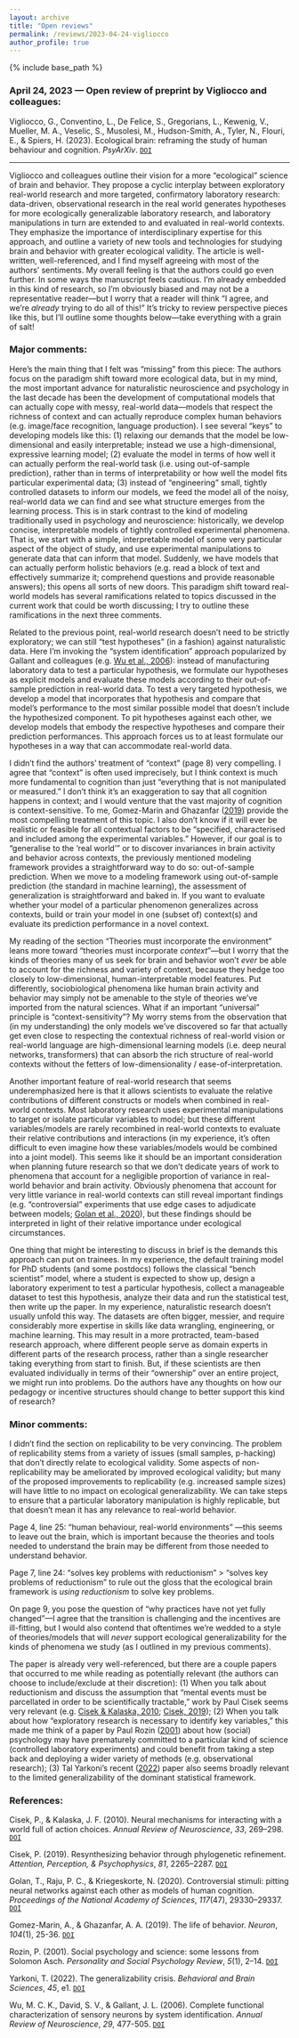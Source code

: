 ```yaml
---
layout: archive
title: "Open reviews"
permalink: /reviews/2023-04-24-vigliocco
author_profile: true
---
```


{% include base_path %}


### April 24, 2023 &mdash; Open review of preprint by Vigliocco and colleagues:
Vigliocco, G., Conventino, L., De Felice, S., Gregorians, L., Kewenig, V., Mueller, M. A., Veselic, S., Musolesi, M., Hudson-Smith, A., Tyler, N., Flouri, E., & Spiers, H. (2023). Ecological brain: reframing the study of human behaviour and cognition. *PsyArXiv*. [`DOI`](https://doi.org/10.31234/osf.io/zr4nm)

---

Vigliocco and colleagues outline their vision for a more “ecological” science of brain and behavior. They propose a cyclic interplay between exploratory real-world research and more targeted, confirmatory laboratory research: data-driven, observational research in the real world generates hypotheses for more ecologically generalizable laboratory research, and laboratory manipulations in turn are extended to and evaluated in real-world contexts. They emphasize the importance of interdisciplinary expertise for this approach, and outline a variety of new tools and technologies for studying brain and behavior with greater ecological validity. The article is well-written, well-referenced, and I find myself agreeing with most of the authors’ sentiments. My overall feeling is that the authors could go even further. In some ways the manuscript feels cautious. I’m already embedded in this kind of research, so I’m obviously biased and may not be a representative reader—but I worry that a reader will think “I agree, and we’re *already* trying to do all of this!” It’s tricky to review perspective pieces like this, but I’ll outline some thoughts below—take everything with a grain of salt!

### Major comments:

Here’s the main thing that I felt was “missing” from this piece: The authors focus on the paradigm shift toward more ecological data, but in my mind, the most important advance for naturalistic neuroscience and psychology in the last decade has been the development of computational models that can actually cope with messy, real-world data—models that respect the richness of context and can actually reproduce complex human behaviors (e.g. image/face recognition, language production). I see several “keys” to developing models like this: (1) relaxing our demands that the model be low-dimensional and easily interpretable; instead we use a high-dimensional, expressive learning model; (2) evaluate the model in terms of how well it can actually perform the real-world task (i.e. using out-of-sample prediction), rather than in terms of interpretability or how well the model fits particular experimental data; (3) instead of “engineering” small, tightly controlled datasets to inform our models, we feed the model all of the noisy, real-world data we can find and see what structure emerges from the learning process. This is in stark contrast to the kind of modeling traditionally used in psychology and neuroscience: historically, we develop concise, interpretable models of tightly controlled experimental phenomena. That is, we start with a simple, interpretable model of some very particular aspect of the object of study, and use experimental manipulations to generate data that can inform that model. Suddenly, we have models that can actually perform holistic behaviors (e.g. read a block of text and effectively summarize it; comprehend questions and provide reasonable answers); this opens all sorts of new doors. This paradigm shift toward real-world models has several ramifications related to topics discussed in the current work that could be worth discussing; I try to outline these ramifications in the next three comments.

Related to the previous point, real-world research doesn’t need to be strictly exploratory; we can still “test hypotheses” (in a fashion) against naturalistic data. Here I’m invoking the “system identification” approach popularized by Gallant and colleagues (e.g. [Wu et al., 2006](https://doi.org/10.1146/annurev.neuro.29.051605.113024)): instead of manufacturing laboratory data to test a particular hypothesis, we formulate our hypotheses as explicit models and evaluate these models according to their out-of-sample prediction in real-world data. To test a very targeted hypothesis, we develop a model that incorporates that hypothesis and compare that model’s performance to the most similar possible model that doesn’t include the hypothesized component. To pit hypotheses against each other, we develop models that embody the respective hypotheses and compare their prediction performances. This approach forces us to at least formulate our hypotheses in a way that can accommodate real-world data.

I didn’t find the authors’ treatment of “context” (page 8) very compelling. I agree that “context” is often used imprecisely, but I think context is much more fundamental to cognition than just “everything that is not manipulated or measured.” I don’t think it’s an exaggeration to say that all cognition happens in context; and I would venture that the vast majority of cognition is context-sensitive. To me, Gomez-Marin and Ghazanfar ([2019](https://doi.org/10.1016/j.neuron.2019.09.017)) provide the most compelling treatment of this topic. I also don’t know if it will ever be realistic or feasible for all contextual factors to be “specified, characterised and included among the experimental variables.” However, if our goal is to “generalise to the ‘real world’” or to discover invariances in brain activity and behavior across contexts, the previously mentioned modeling framework provides a straightforward way to do so: out-of-sample prediction. When we move to a modeling framework using out-of-sample prediction (the standard in machine learning), the assessment of generalization is straightforward and baked in. If you want to evaluate whether your model of a particular phenomenon generalizes across contexts, build or train your model in one (subset of) context(s) and evaluate its prediction performance in a novel context.

My reading of the section “Theories must incorporate the environment” leans more toward “theories must incorporate *context*”—but I worry that the kinds of theories many of us seek for brain and behavior won’t *ever* be able to account for the richness and variety of context, because they hedge too closely to low-dimensional, human-interpretable model features. Put differently, sociobiological phenomena like human brain activity and behavior may simply not be amenable to the style of theories we’ve imported from the natural sciences. What if an important “universal” principle is “context-sensitivity”? My worry stems from the observation that (in my understanding) the only models we’ve discovered so far that actually get even close to respecting the contextual richness of real-world vision or real-world language are high-dimensional learning models (i.e. deep neural networks, transformers) that can absorb the rich structure of real-world contexts without the fetters of low-dimensionality / ease-of-interpretation.

Another important feature of real-world research that seems underemphasized here is that it allows scientists to evaluate the relative contributions of different constructs or models when combined in real-world contexts. Most laboratory research uses experimental manipulations to target or isolate particular variables to model; but these different variables/models are rarely recombined in real-world contexts to evaluate their relative contributions and interactions (in my experience, it’s often difficult to even imagine how these variables/models would be combined into a joint model). This seems like it should be an important consideration when planning future research so that we don’t dedicate years of work to phenomena that account for a negligible proportion of variance in real-world behavior and brain activity. Obviously phenomena that account for very little variance in real-world contexts can still reveal important findings (e.g. “controversial” experiments that use edge cases to adjudicate between models; [Golan et al., 2020](https://doi.org/10.1073/pnas.1912334117)), but these findings should be interpreted in light of their relative importance under ecological circumstances.

One thing that might be interesting to discuss in brief is the demands this approach can put on trainees. In my experience, the default training model for PhD students (and some postdocs) follows the classical “bench scientist” model, where a student is expected to show up, design a laboratory experiment to test a particular hypothesis, collect a manageable dataset to test this hypothesis, analyze their data and run the statistical test, then write up the paper. In my experience, naturalistic research doesn’t usually unfold this way. The datasets are often bigger, messier, and require considerably more expertise in skills like data wrangling, engineering, or machine learning. This may result in a more protracted, team-based research approach, where different people serve as domain experts in different parts of the research process, rather than a single researcher taking everything from start to finish. But, if these scientists are then evaluated individually in terms of their “ownership” over an entire project, we might run into problems. Do the authors have any thoughts on how our pedagogy or incentive structures should change to better support this kind of research?

### Minor comments:

I didn’t find the section on replicability to be very convincing. The problem of replicability stems from a variety of issues (small samples, p-hacking) that don’t directly relate to ecological validity. Some aspects of non-replicability may be ameliorated by improved ecological validity; but many of the proposed improvements to replicability (e.g. increased sample sizes) will have little to no impact on ecological generalizability. We can take steps to ensure that a particular laboratory manipulation is highly replicable, but that doesn’t mean it has any relevance to real-world behavior.

Page 4, line 25: “human behaviour, real-world environments” —this seems to leave out the brain, which is important because the theories and tools needed to understand the brain may be different from those needed to understand behavior.

Page 7, line 24: “solves key problems with reductionism” > “solves key problems of reductionism” to rule out the gloss that the ecological brain framework is *using reductionism* to solve key problems.

On page 9, you pose the question of “why practices have not yet fully changed”—I agree that the transition is challenging and the incentives are ill-fitting, but I would also contend that oftentimes we’re wedded to a style of theories/models that will *never* support ecological generalizability for the kinds of phenomena we study (as I outlined in my previous comments).

The paper is already very well-referenced, but there are a couple papers that occurred to me while reading as potentially relevant (the authors can choose to include/exclude at their discretion): (1) When you talk about reductionism and discuss the assumption that “mental events must be parcellated in order to be scientifically tractable,” work by Paul Cisek seems very relevant (e.g. [Cisek & Kalaska, 2010](https://doi.org/10.1146/annurev.neuro.051508.135409); [Cisek, 2019](https://doi.org/10.3758/s13414-019-01760-1)); (2) When you talk about how “exploratory research is necessary to identify key variables,” this made me think of a paper by Paul Rozin ([2001](https://doi.org/10.1207/S15327957PSPR0501_1)) about how (social) psychology may have prematurely committed to a particular kind of science (controlled laboratory experiments) and could benefit from taking a step back and deploying a wider variety of methods (e.g. observational research); (3) Tal Yarkoni’s recent ([2022](https://doi.org/10.1017/S0140525X20001685)) paper also seems broadly relevant to the limited generalizability of the dominant statistical framework.

### References:

Cisek, P., & Kalaska, J. F. (2010). Neural mechanisms for interacting with a world full of action choices. *Annual Review of Neuroscience*, *33*, 269–298. [`DOI`](https://doi.org/10.1146/annurev.neuro.051508.135409)

Cisek, P. (2019). Resynthesizing behavior through phylogenetic refinement. *Attention, Perception, & Psychophysics*, *81*, 2265–2287. [`DOI`](https://doi.org/10.3758/s13414-019-01760-1)

Golan, T., Raju, P. C., & Kriegeskorte, N. (2020). Controversial stimuli: pitting neural networks against each other as models of human cognition. *Proceedings of the National Academy of Sciences*, *117*(47), 29330–29337. [`DOI`](https://doi.org/10.1073/pnas.1912334117)

Gomez-Marin, A., & Ghazanfar, A. A. (2019). The life of behavior. *Neuron*, *104*(1), 25-36. [`DOI`](https://doi.org/10.1016/j.neuron.2019.09.017)

Rozin, P. (2001). Social psychology and science: some lessons from Solomon Asch. *Personality and Social Psychology Review*, *5*(1), 2–14. [`DOI`](https://doi.org/10.1207/S15327957PSPR0501_1)

Yarkoni, T. (2022). The generalizability crisis. *Behavioral and Brain Sciences*, *45*, e1. [`DOI`](https://doi.org/10.1017/S0140525X20001685)

Wu, M. C. K., David, S. V., & Gallant, J. L. (2006). Complete functional characterization of sensory neurons by system identification. *Annual Review of Neuroscience*, *29*, 477-505. [`DOI`](https://doi.org/10.1146/annurev.neuro.29.051605.113024)

